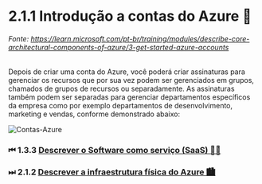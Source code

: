 # 2.1.1 Introdução a contas do Azure 👤
###### Fonte: https://learn.microsoft.com/pt-br/training/modules/describe-core-architectural-components-of-azure/3-get-started-azure-accounts

Depois de criar uma conta do Azure, você poderá criar assinaturas para gerenciar os recursos que por sua vez podem ser gerenciados em grupos, chamados de grupos de recursos ou separadamente. As assinaturas também podem ser separadas para gerenciar departamentos específicos da empresa como por exemplo departamentos de desenvolvimento, marketing e vendas, conforme demonstrado abaixo:

![Contas-Azure](https://learn.microsoft.com/pt-br/training/wwl-azure/describe-core-architectural-components-of-azure/media/account-scope-levels-9ceb3abd.png)

<!-- # Criar uma conta do Azure

Para obter mais informações sobre como criar uma conta do Azure, clique no link "Criar uma conta do Azure" no fim da página.
#### _Obs.: Você será redirecionado para outro repositório por não se tratar de um conteúdo que compõe o guia do estudante da prova de certificação da AZ-900._

# O que é a conta gratuita do Azure?

A conta gratuita do Azure é uma maneira para novos usuários começarem e explorarem. Você precisa de um número de telefone, um cartão de crédito e uma conta Microsoft ou do GitHub. **As informações do cartão de crédito são usadas somente para verificação de identidade. Você não será cobrado por nenhum serviço até que atualize para uma assinatura paga.**

# O que é a conta de estudante gratuita do Azure?

-->

### ⏮ 1.3.3 <a href="https://github.com/ofabiobatista/AZ-900/blob/main/SaaS.md"> Descrever o Software como serviço (SaaS) 👨‍💻 </a>
### ⏭ 2.1.2 <a href="https://github.com/ofabiobatista/AZ-900/blob/main/infraestruturaFisicaAzure.md"> Descrever a infraestrutura física do Azure 🏙 </a>
